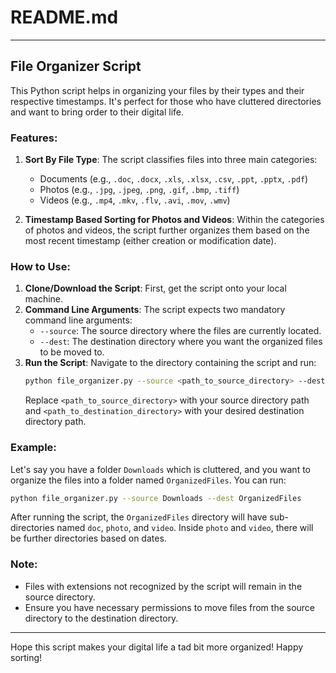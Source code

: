 # README.md

---

## File Organizer Script

This Python script helps in organizing your files by their types and their respective timestamps. It's perfect for those who have cluttered directories and want to bring order to their digital life.

### Features:

1. **Sort By File Type**: The script classifies files into three main categories:
   - Documents (e.g., `.doc`, `.docx`, `.xls`, `.xlsx`, `.csv`, `.ppt`, `.pptx`, `.pdf`)
   - Photos (e.g., `.jpg`, `.jpeg`, `.png`, `.gif`, `.bmp`, `.tiff`)
   - Videos (e.g., `.mp4`, `.mkv`, `.flv`, `.avi`, `.mov`, `.wmv`)

2. **Timestamp Based Sorting for Photos and Videos**: Within the categories of photos and videos, the script further organizes them based on the most recent timestamp (either creation or modification date).

### How to Use:

1. **Clone/Download the Script**: First, get the script onto your local machine.
2. **Command Line Arguments**: The script expects two mandatory command line arguments:
   - `--source`: The source directory where the files are currently located.
   - `--dest`: The destination directory where you want the organized files to be moved to.
3. **Run the Script**: Navigate to the directory containing the script and run:
   ```bash
   python file_organizer.py --source <path_to_source_directory> --dest <path_to_destination_directory>
   ```
   Replace `<path_to_source_directory>` with your source directory path and `<path_to_destination_directory>` with your desired destination directory path.

### Example:

Let's say you have a folder `Downloads` which is cluttered, and you want to organize the files into a folder named `OrganizedFiles`. You can run:

```bash
python file_organizer.py --source Downloads --dest OrganizedFiles
```

After running the script, the `OrganizedFiles` directory will have sub-directories named `doc`, `photo`, and `video`. Inside `photo` and `video`, there will be further directories based on dates.

### Note:

- Files with extensions not recognized by the script will remain in the source directory.
- Ensure you have necessary permissions to move files from the source directory to the destination directory.

---

Hope this script makes your digital life a tad bit more organized! Happy sorting!
